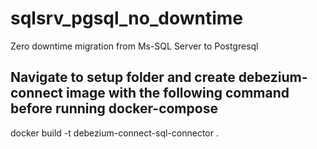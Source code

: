 # sqlsrv_pgsql_no_downtime
Zero downtime migration from Ms-SQL Server to Postgresql

## Navigate to setup folder and create debezium-connect image with the following command before running docker-compose
docker build -t debezium-connect-sql-connector .